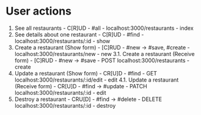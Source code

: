 # User actions

1. See all restaurants - C[R]UD - #all - localhost:3000/restaurants - index
2. See details about one restaurant - C[R]UD - #find - localhost:3000/restaurants/:id - show
3. Create a restaurant (Show form) - [C]RUD - #new -> #save, #create  - localhost:3000/restaurants/new - new
3.1. Create a restaurant (Receive form) - [C]RUD - #new -> #save   - POST localhost:3000/restaurants - create
4. Update a restaurant (Show form) - CR[U]D - #find - GET localhost:3000/restaurants/:id/edit - edit
4.1. Update a restaurant (Receive form) - CR[U]D - #find -> #update -  PATCH localhost:3000/restaurants/:id - edit
6. Destroy a restaurant - CRU[D] - #find -> #delete -  DELETE localhost:3000/restaurants/:id - destroy